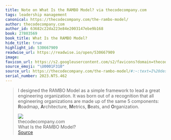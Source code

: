 ```yaml
---
title: Note on What Is the RAMBO Model? via thecodecompany.com
tags: leadership management
canonical: https://thecodecompany.com/the-rambo-model/
author: thecodecompany.com
author_id: 63682c22da223e84e2003147ebe9b168
book: 27803569
book_title: What Is the RAMBO Model?
hide_title: true
highlight_id: 530667909
readwise_url: https://readwise.io/open/530667909
image:
favicon_url: https://s2.googleusercontent.com/s2/favicons?domain=thecodecompany.com
source_emoji: "\U0001F310"
source_url: https://thecodecompany.com/the-rambo-model/#:~:text=I%20designed%20the,**B**eats%2C%20and%20**O**rganization.
serial_number: 2023.NTS.462
---
```

> I designed the RAMBO Model as a simple framework to lead a great engineering organization. It was born out of a recognition that all engineering organizations are made up of the same 5 components: **R**oadmap, **A**rchitecture, **M**etrics, **B**eats, and **O**rganization.
> <div class="quoteback-footer"><div class="quoteback-avatar"><img class="mini-favicon" src="https://s2.googleusercontent.com/s2/favicons?domain=thecodecompany.com"></div><div class="quoteback-metadata"><div class="metadata-inner"><span style="display:none">FROM:</span><div aria-label="thecodecompany.com" class="quoteback-author"> thecodecompany.com</div><div aria-label="What Is the RAMBO Model?" class="quoteback-title"> What Is the RAMBO Model?</div></div></div><div class="quoteback-backlink"><a target="_blank" aria-label="go to the full text of this quotation" rel="noopener" href="https://thecodecompany.com/the-rambo-model/#:~:text=I%20designed%20the,**B**eats%2C%20and%20**O**rganization." class="quoteback-arrow"> Source</a></div></div>